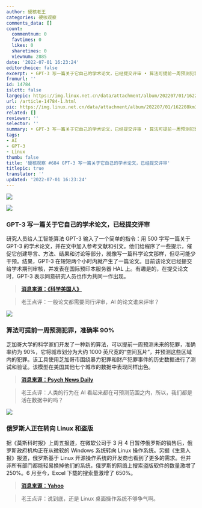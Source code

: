 ```yaml
---
author: 硬核老王
categories: 硬核观察
comments_data: []
count:
  commentnum: 0
  favtimes: 0
  likes: 0
  sharetimes: 0
  viewnum: 2885
date: '2022-07-01 16:23:24'
editorchoice: false
excerpt: • GPT-3 写一篇关于它自己的学术论文，已经提交评审 • 算法可提前一周预测犯罪，准确率 90% • 俄罗斯人正在转向 Linux 和盗版
fromurl: ''
id: 14784
islctt: false
largepic: https://img.linux.net.cn/data/attachment/album/202207/01/162208km36a0ufff2z93f4.jpg
url: /article-14784-1.html
pic: https://img.linux.net.cn/data/attachment/album/202207/01/162208km36a0ufff2z93f4.jpg.thumb.jpg
related: []
reviewer: ''
selector: ''
summary: • GPT-3 写一篇关于它自己的学术论文，已经提交评审 • 算法可提前一周预测犯罪，准确率 90% • 俄罗斯人正在转向 Linux 和盗版
tags:
- AI
- GPT-3
- Linux
thumb: false
title: '硬核观察 #684 GPT-3 写一篇关于它自己的学术论文，已经提交评审'
titlepic: true
translator: ''
updated: '2022-07-01 16:23:24'
---
```


![](/data/attachment/album/202207/01/162208km36a0ufff2z93f4.jpg)


![](/data/attachment/album/202207/01/162219uxo6nypxq19xmxmk.jpg)


### GPT-3 写一篇关于它自己的学术论文，已经提交评审


研究人员给人工智能算法 GPT-3 输入了一个简单的指令：用 500 字写一篇关于 GPT-3 的学术论文，并在文中加入参考文献和引文。他们给程序了一些提示，催促它创建导言、方法、结果和讨论等部分，就像写一篇科学论文那样，但尽可能少干预。结果，GPT-3 在短短两个小时内就产生了一篇论文。目前该论文已经提交给学术期刊审核，并发表在国际预印本服务器 HAL 上。有趣是的，在提交论文时，GPT-3 表示同意研究人员也作为共同一作出现。



> 
> **[消息来源：《科学美国人》](https://www.scientificamerican.com/article/we-asked-gpt-3-to-write-an-academic-paper-about-itself-then-we-tried-to-get-it-published/)**
> 
> 
> 



> 
> 老王点评：一般论文都需要同行评审，AI 的论文谁来评审？
> 
> 
> 


![](/data/attachment/album/202207/01/162230frorg9gvvnero5ja.jpg)


### 算法可提前一周预测犯罪，准确率 90%


芝加哥大学的科学家们开发了一种新的算法，可以提前一周预测未来的犯罪，准确率约为 90%，它将城市划分为大约 1000 英尺宽的“空间瓦片”，并预测这些区域内的犯罪。该工具使用芝加哥市围绕暴力犯罪和财产犯罪事件的历史数据进行了测试和验证。该模型在美国其他七个城市的数据中表现同样出色。



> 
> **[消息来源：Psych News Daily](https://www.psychnewsdaily.com/algorithm-predicts-future-crime-in-advance/)**
> 
> 
> 



> 
> 老王点评：人类的行为在 AI 看起来都在可预测范围之内，所以，我们都是活在数据中的吗？
> 
> 
> 


![](/data/attachment/album/202207/01/162254kedkesntyeusfkee.jpg)


### 俄罗斯人正在转向 Linux 和盗版


据《莫斯科时报》上周五报道，在微软公司于 3 月 4 日暂停俄罗斯的销售后，俄罗斯政府机构正在从微软的 Windows 系统转向 Linux 操作系统。另据《生意人报》报道，俄罗斯基于 Linux 开源操作系统的开发商也看到了更多的需求。但并非所有部门都能轻易换掉他们的系统，俄罗斯的网络上搜索盗版软件的数量激增了 250%。6 月至今，Excel 下载的搜索量激增了 650%。



> 
> **[消息来源：Yahoo](https://finance.yahoo.com/news/russians-searching-pirated-microsoft-products-040614477.html)**
> 
> 
> 



> 
> 老王点评：说到底，还是 Linux 桌面操作系统不够争气啊。
> 
> 
>
